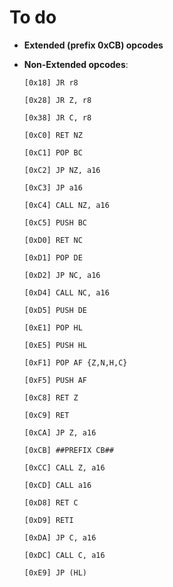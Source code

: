 # To do

  - **Extended (prefix 0xCB) opcodes**
  
  - **Non-Extended opcodes**:
  
    ``[0x18] JR r8``
    
    ``[0x28] JR Z, r8``
    
    ``[0x38] JR C, r8``
    
    ``[0xC0] RET NZ``
    
    ``[0xC1] POP BC``
    
    ``[0xC2] JP NZ, a16``
    
    ``[0xC3] JP a16``
    
    ``[0xC4] CALL NZ, a16``
    
    ``[0xC5] PUSH BC``
    
    ``[0xD0] RET NC ``
    
    ``[0xD1] POP DE``
    
    ``[0xD2] JP NC, a16``
    
    ``[0xD4] CALL NC, a16``
    
    ``[0xD5] PUSH DE``
    
    ``[0xE1] POP HL``
    
    ``[0xE5] PUSH HL``
    
    ``[0xF1] POP AF {Z,N,H,C}``
    
    ``[0xF5] PUSH AF``
    
    ``[0xC8] RET Z``
    
    ``[0xC9] RET``
    
    ``[0xCA] JP Z, a16``
    
    ``[0xCB] ##PREFIX CB##``
    
    ``[0xCC] CALL Z, a16``
    
    ``[0xCD] CALL a16``
    
    ``[0xD8] RET C``
    
    ``[0xD9] RETI``
    
    ``[0xDA] JP C, a16``
    
    ``[0xDC] CALL C, a16``
    
    ``[0xE9] JP (HL)``
